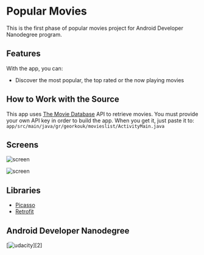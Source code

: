 # Popular Movies

This is the first phase of popular movies project for Android Developer Nanodegree program.

## Features

With the app, you can:
* Discover the most popular, the top rated or the now playing movies

## How to Work with the Source

This app uses [The Movie Database](https://www.themoviedb.org/documentation/api) API to retrieve movies.
You must provide your own API key in order to build the app. When you get it, just paste it to:
    ```
    app/src/main/java/gr/georkouk/movieslist/ActivityMain.java
    ```

## Screens

![screen](../master/screens/main.png)

![screen](../master/screens/details.png)

## Libraries

* [Picasso](http://square.github.io/picasso)
* [Retrofit](https://github.com/square/retrofit)


## Android Developer Nanodegree
[![udacity][1]][2]

[1]: https://www.udacity.com/course/android-developer-nanodegree--nd801
